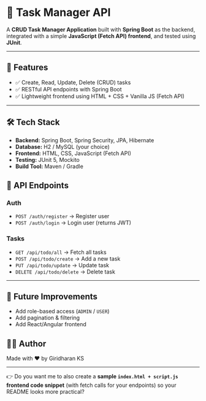 

# 📌 Task Manager API

A **CRUD Task Manager Application** built with **Spring Boot** as the backend, integrated with a simple **JavaScript (Fetch API) frontend**, and tested using **JUnit**.

---

## 🚀 Features

* ✅ Create, Read, Update, Delete (CRUD) tasks
* ✅ RESTful API endpoints with Spring Boot
* ✅ Lightweight frontend using HTML + CSS + Vanilla JS (Fetch API)

---

## 🛠️ Tech Stack

* **Backend:** Spring Boot, Spring Security, JPA, Hibernate
* **Database:** H2 / MySQL (your choice)
* **Frontend:** HTML, CSS, JavaScript (Fetch API)
* **Testing:** JUnit 5, Mockito
* **Build Tool:** Maven / Gradle


## 📡 API Endpoints

### Auth

* `POST /auth/register` → Register user
* `POST /auth/login` → Login user (returns JWT)

### Tasks

* `GET /api/todo/all` → Fetch all tasks
* `POST /api/todo/create` → Add a new task
* `PUT /api/todo/update` → Update task
* `DELETE /api/todo/delete` → Delete task

---

## 🎯 Future Improvements

* Add role-based access (`ADMIN` / `USER`)
* Add pagination & filtering
* Add React/Angular frontend


## 👨‍💻 Author

Made with ❤️ by Giridharan KS

---

👉 Do you want me to also create a **sample `index.html + script.js` frontend code snippet** (with fetch calls for your endpoints) so your README looks more practical?

